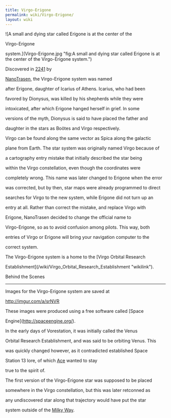 ```yaml
---
title: Virgo-Erigone
permalink: wiki/Virgo-Erigone/
layout: wiki
---
```


![A small and dying star called Erigone is at the center of the
Virgo-Erigone
system.](Virgo-Erigone.jpg "fig:A small and dying star called Erigone is at the center of the Virgo-Erigone system.")
Discovered in [2241](/wiki/Timeline#2540s "wikilink") by
[NanoTrasen](/wiki/NanoTrasen "wikilink"), the Virgo-Erigone system was named
after Erigone, daughter of Icarius of Athens. Icarius, who had been
favored by Dionysus, was killed by his shepherds while they were
intoxicated, after which Erigone hanged herself in grief. In some
versions of the myth, Dionysus is said to have placed the father and
daughter in the stars as Boötes and Virgo respectively.

Virgo can be found along the same vector as Spica along the galactic
plane from Earth. The star system was originally named Virgo because of
a cartography entry mistake that initially described the star being
within the Virgo constellation, even though the coordinates were
completely wrong. This name was later changed to Erigone when the error
was corrected, but by then, star maps were already programmed to direct
searches for Virgo to the new system, while Erigone did not turn up an
entry at all. Rather than correct the mistake, and replace Virgo with
Erigone, NanoTrasen decided to change the official name to
Virgo-Erigone, so as to avoid confusion among pilots. This way, both
entries of Virgo or Erigone will bring your navigation computer to the
correct system.

The Virgo-Erigone system is a home to the [Virgo Orbital Research
Establishment](/wiki/Virgo_Orbital_Research_Establishment "wikilink").

Behind the Scenes
-----------------

Images for the Virgo-Erigone system are saved at
<http://imgur.com/a/srNVR>

These images were produced using a free software called [Space
Engine](http://spaceengine.org/).

In the early days of Vorestation, it was initially called the Venus
Orbital Research Establishment, and was said to be orbiting Venus. This
was quickly changed however, as it contradicted established Space
Station 13 lore, of which [Ace](/wiki/User%3AAces "wikilink") wanted to stay
true to the spirit of.

The first version of the Virgo-Erigone star was supposed to be placed
somewhere in the Virgo constellation, but this was later retconned as
any undiscovered star along that trajectory would have put the star
system outside of the [Milky Way](/wiki/Milky_Way "wikilink").
